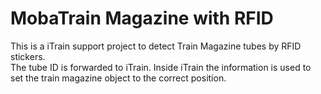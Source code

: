 # MobaTrain Magazine with RFID
This is a iTrain support project to detect Train Magazine tubes by RFID stickers. <br>
The tube ID is forwarded to iTrain. Inside iTrain the information is used to set the train magazine object to the correct position. <br>
